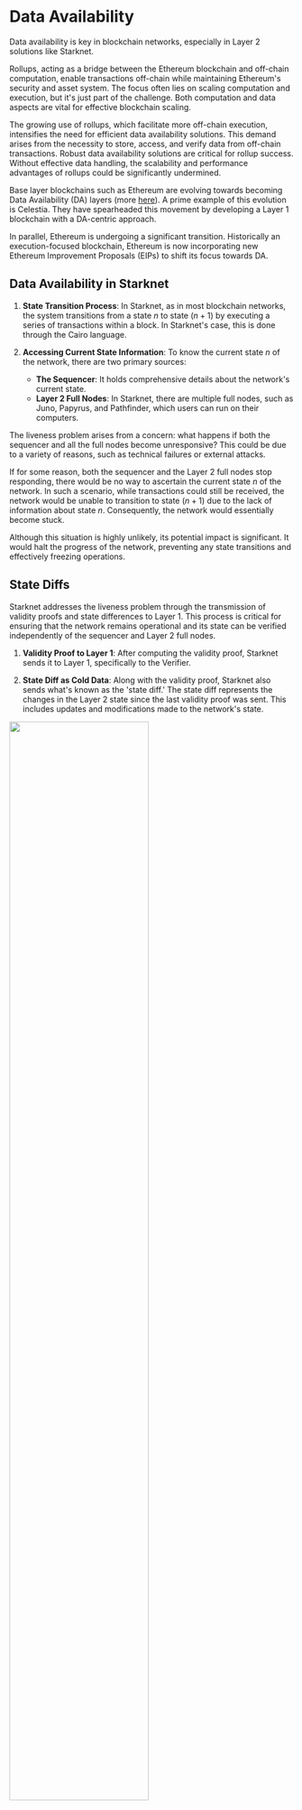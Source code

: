 # Data Availability

Data availability is key in blockchain networks, especially in Layer 2 solutions like Starknet.

Rollups, acting as a bridge between the Ethereum blockchain and off-chain computation, enable transactions off-chain while maintaining Ethereum's security and asset system. The focus often lies on scaling computation and execution, but it's just part of the challenge. Both computation and data aspects are vital for effective blockchain scaling.

The growing use of rollups, which facilitate more off-chain execution, intensifies the need for efficient data availability solutions. This demand arises from the necessity to store, access, and verify data from off-chain transactions. Robust data availability solutions are critical for rollup success. Without effective data handling, the scalability and performance advantages of rollups could be significantly undermined.

Base layer blockchains such as Ethereum are evolving towards becoming Data Availability (DA) layers (more [here](https://www.youtube.com/watch?v=PNPryqrJg3s)). A prime example of this evolution is Celestia. They have spearheaded this movement by developing a Layer 1 blockchain with a DA-centric approach.

In parallel, Ethereum is undergoing a significant transition. Historically an execution-focused blockchain, Ethereum is now incorporating new Ethereum Improvement Proposals (EIPs) to shift its focus towards DA.


## Data Availability in Starknet

1. **State Transition Process**: In Starknet, as in most blockchain networks, the system transitions from a state $n$ to state $(n+1)$ by executing a series of transactions within a block. In Starknet's case, this is done through the Cairo language.

2. **Accessing Current State Information**: To know the current state $n$ of the network, there are two primary sources:
   - **The Sequencer**: It holds comprehensive details about the network's current state.
   - **Layer 2 Full Nodes**: In Starknet, there are multiple full nodes, such as Juno, Papyrus, and Pathfinder, which users can run on their computers.

The liveness problem arises from a concern: what happens if both the sequencer and all the full nodes become unresponsive? This could be due to a variety of reasons, such as technical failures or external attacks.

If for some reason, both the sequencer and the Layer 2 full nodes stop responding, there would be no way to ascertain the current state $n$ of the network. In such a scenario, while transactions could still be received, the network would be unable to transition to state $(n+1)$ due to the lack of information about state $n$. Consequently, the network would essentially become stuck.

Although this situation is highly unlikely, its potential impact is significant. It would halt the progress of the network, preventing any state transitions and effectively freezing operations.


## State Diffs

Starknet addresses the liveness problem through the transmission of validity proofs and state differences to Layer 1. This process is critical for ensuring that the network remains operational and its state can be verified independently of the sequencer and Layer 2 full nodes.

1. **Validity Proof to Layer 1**: After computing the validity proof, Starknet sends it to Layer 1, specifically to the Verifier.

2. **State Diff as Cold Data**: Along with the validity proof, Starknet also sends what's known as the 'state diff.' The state diff represents the changes in the Layer 2 state since the last validity proof was sent. This includes updates and modifications made to the network's state.

<img alt="" src="img/ch03-state-diff-validity-proof.png" class="center" style="width: 70%;" />

The state diff involves a substantial amount of data. To manage this, the data is sent as 'cold data' to Layer 1. It implies that the data isn't directly stored but is made available in a way that requires significant transactional capacity to transfer to Layer 1.


## Data Availability and State Changes in Transactions

**Transmitting Changes, Not Balances**: What Starknet sends to Layer 1 for data availability are the changes in state, not the new balances. This involves capturing how each transaction within a validity proof alters the state.

1. **Example 1**: Consider a simple scenario with three participants: Jimmy, Rose, and Nick.
   - **Transaction Sequence**: Jimmy sends one ETH to Rose, then Rose sends half an ETH to Nick.
   - **State Changes Sent to Layer 1**: The data sent to Layer 1 would reflect that Jimmy has one ETH less, Rose has half an ETH more, and Nick also gains half an ETH.

2. **Example 2**: The net changes are what matter. For instance, if Jimmy and Rose send ETH back and forth, but the end result is Jimmy having half an ETH more and Rose half an ETH less, only these net changes are sent to Layer 1.  

<img alt="" src="img/ch03-state-diff-transactions.png" class="center" style="width: 70%;" />

This approach means that even with multiple transactions, the actual data sent for availability can be less if the net state changes are minimal.

In cases where transactions between parties nullify each other (e.g., Rose sends one ETH to Nick, and then Nick sends it back), no change in the state occurs. Consequently, nothing is sent to Layer 1 for data availability, making it the cheapest form of transaction.

Since the cost of sending data to Ethereum as cold data constitutes about 90% of a Layer 2 transaction's cost, reducing the amount of data sent can significantly impact overall transaction costs. Projects on Starknet often use strategies to minimize state changes in their transactions, thereby reducing the data sent to Layer 1 and lowering transaction costs.


## Reducing Data Availability Costs in Starknet

Two main mechanisms to reduce data availability costs are currently under consideration: the implementation of EIP 4844 and the concept of Volition. Both aim to optimize how data is stored and reduce the associated costs.

### EIP 4844: Blob Data and Cost Reduction

EIP 4844 proposes a change in how data availability information is sent to Layer 1. Instead of using call data, the information would be sent as blobs. This mechanism is expected to be cheaper than the current method used by Starknet for posting data to Ethereum. Consequently, it would make Layer 2 transactions more affordable. A notable downside of this approach is the limited lifespan of blob data. Once posted to Ethereum, this data will only be available for one month before being pruned by Layer 1 nodes.

Starknet's adoption of this feature depends on its implementation on the Ethereum mainnet. It's anticipated to be incorporated into Starknet by mid-2024, following its activation on Ethereum.

### Volition: Flexible Data Storage Options

Volition introduces the concept of choosing where to store data for transaction liveness. Users can opt to post data either to Ethereum or off-chain alternatives such as a data availability committee, systems like Celestia, or EigenDA. The cost of using Volition varies based on the chosen storage option. Off-chain options are expected to be cheaper than using EIP 4844.

The timeline for enabling Volition on Starknet is not yet determined, but it's certain to follow the support of EIP 4844. 

While EIP 4844's blob data approach will be beneficial for multiple rollups, Volition offers a unique advantage for Starknet by providing more flexibility in data storage and potentially lowering costs further. The implementation of Volition requires having a virtual machine that is not limited by the adherence to emulate the EVM, so a custom virtual machine like Cairo is required. 


## Recreating Starknet's State

This process is a contingency plan for extreme scenarios where the sequencer and Layer 2 full nodes become unavailable.

1. Starknet, like any blockchain network, started with an empty state and a genesis block. Over time, it has processed multiple blocks, leading to changes in its state.

2. Periodically, Starknet sends a validity proof to Layer 1. This proof attests to the computations of all the blocks processed since the last proof was sent.

3. Along with the validity proof, Starknet sends the state difference. This state difference details the changes from the empty state to the current state, as a result of executing transactions in all these blocks. The state difference is transmitted to Layer 1.

4. As Starknet continues to produce more blocks on Layer 2, the process repeats. At some point, a new validity proof, along with a new set of transactions for data availability and the new state difference, is sent to Layer 1.

5. By applying the state differences in order, as they are sent to Layer 1, it's possible to reconstruct the Layer 2 state. This means that the entire history and current state of Starknet can be pieced together from the data available on Layer 1. This is the role of the Layer 1 indexer.

<img alt="" src="img/ch03-recreate-state.png" class="center" style="width: 70%;" />

This process ensures that the network's state is never lost and can always be recovered from Layer 1 data.
 
 
## The StarknetOS

The StarknetOS, the last step inside the Sequencer, plays a crucial role in determining why the state diff is the output of the SHARP and how it interacts with the network's state. The StarknetOS is based on Cairo Zero, an older version of the Cairo programming language.

<img alt="" src="img/ch03-starknetos-sequencer.png" class="center" style="width: 20%;" />  

The StarknetOS receives four main inputs:
   - The current state of the network.
   - New blocks created since the last validity proof was sent to Layer 1. These include declare_account and invoke transactions.
   - Class hashes resulting from declared transactions.
   - Compiled class hashes resulting from declared transactions.

The StarknetOS takes the current state and processes the new transactions and blocks. It evaluates what changes occur in the state as a result of these transactions. The output from this process includes:
   - The state diff: Changes in the state.
   - Class hashes of newly declared smart contracts.
   - Compiled class hashes of newly declared smart contracts.

<img alt="" src="img/ch03-starknetos.png" class="center" style="width: 70%;" />  

The sequencer executes numerous transactions and creates blocks. When enough blocks accumulate, they trigger the creation of a validity proof. These blocks are passed to the StarknetOS to calculate the state diff, class hashes, and compiled class hashes. This is the information that the Prover is tasked with proving. The output from the [Blockchain Writer](https://etherscan.io/address/0x16d5783a96ab20c9157d7933ac236646b29589a4), therefore, includes these three elements: state diff, class hashes, and compiled class hashes. This output is what gets sent to the memory pages smart contract on Ethereum.


## The Blockchain Writer Module

Contrary to a direct interaction between the Prover and the Ethereum Verifier, there's an intermediary process involving SHARP. The Prover in Starknet (currently [the Stone Prover](https://github.com/starkware-libs/stone-prover)) is focused solely on proving the execution of a Cairo program. Its role is confined to generating proofs without concerning itself with Ethereum directly. The primary concern of the Prover is to accurately prove the execution of Cairo programs.

Internally, SHARP utilizes an Externally Owned Account (EOA) specifically for interacting with Ethereum. This account is responsible for conducting transactions on the Ethereum network.

1. **Handling Validity Proofs and State Diff**: The actual module within SHARP that sends the validity proof and state diff to the memory pages on Ethereum is known as the [Blockchain Writer](https://etherscan.io/address/0x16d5783a96ab20c9157d7933ac236646b29589a4). This module bridges the gap between the internal workings of Starknet and the Ethereum blockchain.

2. **Direct Interaction with Ethereum**: The output from the Prover is directed to the Blockchain Writer. It is this Blockchain Writer that interacts with Ethereum, sending data to the appropriate location on the Layer 1.

3. **Final Step in Data Transmission**: The Blockchain Writer represents the final step in the process where the proven data from Starknet's internal operations is transmitted to Ethereum for storage and verification.

<img alt="" src="img/ch03-blockchain-writer.png" class="center" style="width: 70%;" />  

This is Ethereum address of the Blockchain Writer, which is by itself an EOA holding resources: [0x16d5783a96ab20c9157d7933ac236646b29589a4](https://etherscan.io/address/0x16d5783a96ab20c9157d7933ac236646b29589a4).

The cost for data availability in Starknet, as handled by SHARP, is a direct expense. There isn't any form of subsidy for these costs. SHARP bears the full financial responsibility for the block space required on Ethereum. The lack of subsidy in DA costs directly influences the fees users pay for transactions on Starknet.

A closer look at the transactions emanating from the [Blockchain Writer](https://etherscan.io/address/0x16d5783a96ab20c9157d7933ac236646b29589a4), which are responsible for DA, reveals substantial costs. SHARP incurs millions of dollars in expenses for block space on Ethereum each month.


## Data Availability Modes

Currently, there are three primary modes, with two already in use and a third on the horizon. These modes are Rollup, Validium, and Volition.

### 1. Rollup Mode

- **Definition and Characteristics**: The data for DA is posted directly on Ethereum. This approach is what classifies a Layer 2 solution as a Rollup.
- **Advantages**: The primary benefit of Rollup mode is enhanced liveness due to the reliability and track record of Ethereum. It provides robust guarantees about data availability.
- **Cost Implications**: This mode tends to be more expensive due to the cost associated with posting data on Ethereum. However, future implementations like EIP 4844 may reduce these costs.
- **Example**: Starknet, which sends data to the memory pages smart contract, is an example of a Rollup.

### 2. Validium Mode

- **Definition and Characteristics**: Characterized by Layer 2 networks not utilizing Ethereum for DA. Instead, data is stored off-chain.
- **Advantages**: The primary advantage of Validium is cost efficiency. Transactions in Validiums are typically much cheaper than in Rollups.
- **Liveness Guarantees**: The trade-off for reduced cost is weaker liveness guarantees compared to Ethereum-based DA.
- **Example**: StarkEx is an example of Validium, known for its significantly lower transaction costs compared to Rollups.

### 3. Volition Mode (Upcoming)

- **Definition and Characteristics**: Volition mode is a hybrid DA mode that combines aspects of both Rollup and Validium. It offers users the choice of where to store data, either on-chain (Ethereum) or off-chain.
- **User Choice**: The key feature of Volition mode is the flexibility it provides users in deciding their data storage preferences, balancing between cost and liveness guarantees.
- **Implementation Timeline**: Volition mode is expected to be introduced to networks like Starknet in the near future, potentially within a year or so.

The following table summarizes the key characteristics of each mode:

| Mode     | Definition                                    | Advantages                                 | Cost           | Example   |
|----------|-----------------------------------------------|--------------------------------------------|----------------|-----------|
| Rollup   | Data posted on Ethereum; a Layer 2 solution.  | Reliable, robust data availability.        | Higher cost.   | Starknet   |
| Validium | Data stored off-chain, not on Ethereum.       | Lower transaction costs.                   | Lower cost.    | StarkEx   |
| Volition | Hybrid mode, choice of on-chain or off-chain. | Balance between cost and data availability. | -              | -         |
